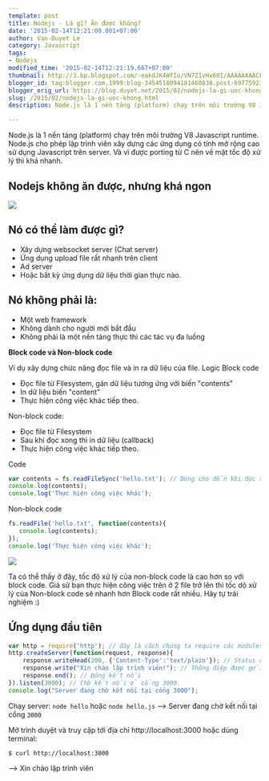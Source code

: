 ```yaml
---
template: post
title: Nodejs - Là gì? Ăn được không?
date: '2015-02-14T12:21:00.001+07:00'
author: Van-Duyet Le
category: Javascript
tags:
- Nodejs
modified_time: '2015-02-14T12:21:19.667+07:00'
thumbnail: http://3.bp.blogspot.com/-eakdJK4WfIo/VN7Z1vHx60I/AAAAAAAACF4/8w2BtYeO9zE/s1600/2014_12_13_3ea77.png
blogger_id: tag:blogger.com,1999:blog-3454518094181460838.post-6977592353211554543
blogger_orig_url: https://blog.duyet.net/2015/02/nodejs-la-gi-uoc-khong.html
slug: /2015/02/nodejs-la-gi-uoc-khong.html
description: Node.js là 1 nền tảng (platform) chạy trên môi trường V8 Javascript runtime. Node.js cho phép lập trình viên xây dựng các ứng dụng có tính mở rộng cao sử dụng Javascript trên server. Và vì được porting từ C nên về mặt tốc độ xử lý thì khá nhanh.

---
```


Node.js là 1 nền tảng (platform) chạy trên môi trường V8 Javascript runtime. Node.js cho phép lập trình viên xây dựng các ứng dụng có tính mở rộng cao sử dụng Javascript trên server. Và vì được porting từ C nên về mặt tốc độ xử lý thì khá nhanh.

## Nodejs không ăn được, nhưng khá ngon  ##

![](http://3.bp.blogspot.com/-eakdJK4WfIo/VN7Z1vHx60I/AAAAAAAACF4/8w2BtYeO9zE/s1600/2014_12_13_3ea77.png)

## Nó có thể làm được gì? ##

- Xây dựng websocket server (Chat server)
- Ứng dụng upload file rất nhanh trên client
- Ad server
- Hoặc bất kỳ ứng dụng dữ liệu thời gian thực nào.

## Nó không phải là: ##

- Một web framework
- Không dành cho người mới bắt đầu
- Không phải là một nền tảng thực thi các tác vụ đa luồng

**Block code và Non-block code**

Ví dụ xây dựng chức năng đọc file và in ra dữ liệu của file.
Logic Block code

- Đọc file từ Filesystem, gán dữ liệu tương ứng với biến "contents"
- In dữ liệu biến "content"
- Thực hiện công việc khác tiếp theo.

Non-block code:

- Đọc file từ Filesystem
- Sau khi đọc xong thì in dữ liệu (callback)
- Thực hiện công việc khác tiếp theo.

Code

```js
var contents = fs.readFileSync('hello.txt'); // Dừng cho đến khi đọc xong file.
console.log(contents);
console.log('Thực hiện công việc khác');

```

Non-block code 

```js
fs.readFile('hello.txt', function(contents){
   console.log(contents);
});
console.log('Thực hiện công việc khác');

```

![](http://3.bp.blogspot.com/-CT29L75IKnU/VN7aqky1RfI/AAAAAAAACGA/z0USNE7jng4/s1600/2014_12_13_7f780.png)

Ta có thể thấy ở đây, tốc độ xử lý của non-block code là cao hơn so với block code. Giả sử bạn thực hiện công việc trên ở 2 file trở lên thì tốc dộ xử lý của Non-block code sẽ nhanh hơn Block code rất nhiều. Hãy tự trải nghiệm :)

## Ứng dụng đầu tiên 

```js
var http = require('http'); // đây là cách chúng ta require các modules
http.createServer(function(request, response){
    response.writeHead(200, {'Content-Type':'text/plain'}); // Status code và content type
    response.write("Xin chào lập trình viên!"); // Thông điệp được gửi xuống client.
    response.end(); // Đóng kết nối
}).listen(3000); // Chờ kết nối ở cổng 3000.
console.log("Server đang chờ kết nối tại cổng 3000");
```

Chạy server: `node hello` hoặc `node hello.js` --> Server đang chờ kết nối tại cổng `3000`

Mở trình duyệt và truy cập tới địa chỉ http://localhost:3000 hoặc dùng terminal:

```shell
$ curl http://localhost:3000
```

 --> Xin chào lập trình viên
